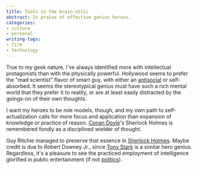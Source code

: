 ```yaml
---
title: Tools in the brain-attic
abstract: In praise of effective genius heroes.
categories:
- culture
- personal
writing-tags:
- film
- technology
---
```


True to my geek nature, I've always identified more with intellectual protagonists than with the physically powerful.  Hollywood seems to prefer the "mad scientist" flavor of smart guy, with either an [antisocial][1] or self-absorbed.  It seems the stereotypical genius must have such a rich mental world that they prefer it to reality, or are at least easily distracted by the goings-on of their own thoughts.

I want my heroes to be role models, though, and my own path to self-actualization calls for more focus and application than expansion of knowledge or practice of reason.  [Conan Doyle][2]'s Sherlock Holmes is remembered fondly as a disciplined wielder of thought.

Guy Ritchie managed to preserve that essence in [Sherlock Holmes][3].  Maybe credit is due to Robert Downey Jr., since [Tony Stark][4] is a similar hero genius.  Regardless, it's a pleasure to see the practiced employment of intelligence glorified in public entertainment (if not [politics][5]).

   [1]: http://www.wsu.edu/~brians/errors/asocial.html
   [2]: http://www.goodreads.com/author/show/2448.Arthur_Conan_Doyle
   [3]: http://www.imdb.com/title/tt0988045/
   [4]: http://marvel.com/universe/Iron_Man_(Anthony_Stark)
   [5]: http://www.hanlonsrazor.org/2009/03/30/fox-news-obama-is-too-smart-to-be-president-once-again-i-am-not-shitting-you/
